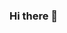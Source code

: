 ### Hi there 👋
<!--
**hallegirum/hallegirum** is a ✨ _special_ ✨ repository because its `README.md` (this file) appears on your GitHub profile.
Here are some ideas to get you started:
I am Computer Science and Economics student at Brown University. I am interested in machine learning and data science. 

- 📫 How to reach me: Linkedln: www.linkedin.com/in/halleluiah-girum, Email: halleluiah_girum@brown.edu 
- ⚡ Fun fact: I play paino. 
-->
